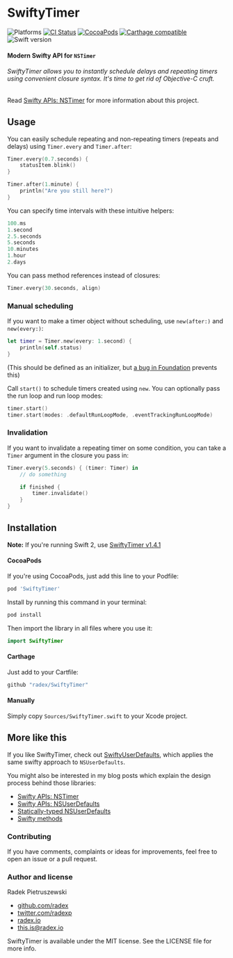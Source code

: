 # SwiftyTimer

![Platforms](https://img.shields.io/badge/platforms-ios%20%7C%20osx%20%7C%20watchos%20%7C%20tvos-lightgrey.svg)
[![CI Status](https://api.travis-ci.org/radex/SwiftyTimer.svg?branch=master)](https://travis-ci.org/radex/SwiftyTimer)
[![CocoaPods](http://img.shields.io/cocoapods/v/SwiftyTimer.svg)](https://cocoapods.org/pods/SwiftyTimer)
[![Carthage compatible](https://img.shields.io/badge/Carthage-compatible-4BC51D.svg?style=flat)](#carthage)
![Swift version](https://img.shields.io/badge/swift-4.2-orange.svg)

#### Modern Swifty API for `NSTimer`
###### SwiftyTimer allows you to instantly schedule delays and repeating timers using convenient closure syntax. It's time to get rid of Objective-C cruft.

Read [Swifty APIs: NSTimer](http://radex.io/swift/nstimer/) for more information about this project.

## Usage

You can easily schedule repeating and non-repeating timers (repeats and delays) using `Timer.every` and `Timer.after`:

```swift
Timer.every(0.7.seconds) {
    statusItem.blink()
}

Timer.after(1.minute) {
    println("Are you still here?")
}
```

You can specify time intervals with these intuitive helpers:

```swift
100.ms
1.second
2.5.seconds
5.seconds
10.minutes
1.hour
2.days
```

You can pass method references instead of closures:

```swift
Timer.every(30.seconds, align)
```

### Manual scheduling

If you want to make a timer object without scheduling, use `new(after:)` and `new(every:)`:

```swift
let timer = Timer.new(every: 1.second) {
    println(self.status)
}
```

(This should be defined as an initializer, but [a bug in Foundation](http://www.openradar.me/18720947) prevents this)

Call `start()` to schedule timers created using `new`. You can optionally pass the run loop and run loop modes:

```swift
timer.start()
timer.start(modes: .defaultRunLoopMode, .eventTrackingRunLoopMode)
```

### Invalidation

If you want to invalidate a repeating timer on some condition, you can take a `Timer` argument in the closure you pass in:

```swift
Timer.every(5.seconds) { (timer: Timer) in
    // do something

    if finished {
        timer.invalidate()
    }
}
```

## Installation

**Note:** If you're running Swift 2, use [SwiftyTimer v1.4.1](https://github.com/radex/SwiftyTimer/tree/1.4.1)

#### CocoaPods

If you're using CocoaPods, just add this line to your Podfile:

```ruby
pod 'SwiftyTimer'
```

Install by running this command in your terminal:

```sh
pod install
```

Then import the library in all files where you use it:

```swift
import SwiftyTimer
```

#### Carthage

Just add to your Cartfile:

```ruby
github "radex/SwiftyTimer"
```

#### Manually

Simply copy `Sources/SwiftyTimer.swift` to your Xcode project.

## More like this

If you like SwiftyTimer, check out [SwiftyUserDefaults](https://github.com/radex/SwiftyUserDefaults), which applies the same swifty approach to `NSUserDefaults`.

You might also be interested in my blog posts which explain the design process behind those libraries:
- [Swifty APIs: NSTimer](http://radex.io/swift/nstimer/)
- [Swifty APIs: NSUserDefaults](http://radex.io/swift/nsuserdefaults/)
- [Statically-typed NSUserDefaults](http://radex.io/swift/nsuserdefaults/static)
- [Swifty methods](http://radex.io/swift/methods/)

### Contributing

If you have comments, complaints or ideas for improvements, feel free to open an issue or a pull request.

### Author and license

Radek Pietruszewski

* [github.com/radex](http://github.com/radex)
* [twitter.com/radexp](http://twitter.com/radexp)
* [radex.io](http://radex.io)
* this.is@radex.io

SwiftyTimer is available under the MIT license. See the LICENSE file for more info.
